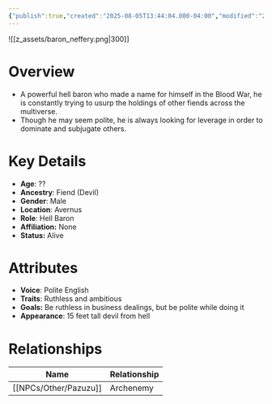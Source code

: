 ```yaml
---
{"publish":true,"created":"2025-08-05T13:44:04.000-04:00","modified":"2025-10-22T09:15:14.299-04:00","published":"2025-10-22T09:15:14.299-04:00","cssclasses":"","Age":"??","Ancestry":["Fiend (Devil)"],"Gender":"Male","Location":["Avernus"],"Role":["Hell Baron"],"Affiliation":["None"],"Appearances":["[[25 The Hellnight Soirée]]"],"Status":"Alive","Authors":["Jordan"]}
---
```


![[z_assets/baron_neffery.png|300]]

# Overview
- A powerful hell baron who made a name for himself in the Blood War, he is constantly trying to usurp the holdings of other fiends across the multiverse.
- Though he may seem polite, he is always looking for leverage in order to dominate and subjugate others.

# Key Details
- **Age**: ??
- **Ancestry**: Fiend (Devil)
- **Gender**: Male
- **Location**: Avernus
- **Role**: Hell Baron
- **Affiliation:** None
- **Status:** Alive

# Attributes
- **Voice**: Polite English
- **Traits**: Ruthless and ambitious
- **Goals:** Be ruthless in business dealings, but be polite while doing it
- **Appearance**: 15 feet tall devil from hell

# Relationships

| Name       | Relationship |
| ---------- | ------------ |
| [[NPCs/Other/Pazuzu]] | Archenemy    |

